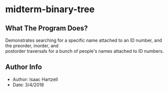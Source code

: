 # midterm-binary-tree

## What The Program Does?
Demonstrates searching for a specific name attached to an ID number, and the preorder, inorder, and\
postorder traversals for a bunch of people's names attached to ID numbers.

## Author Info
- Author: Isaac Hartzell
- Date: 3/4/2018
